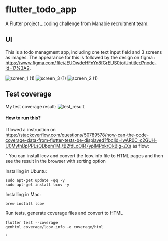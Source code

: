 # flutter_todo_app

A Flutter project _ coding challenge from Manabie recruitment team.

## UI
This is a todo managment app, including one text input field and 3 screens as images. The appearance for this is followed by the design on figma : https://www.figma.com/file/JEUOwdeHFnYn8fGrEUS0to/Untitled?node-id=17%3A2.

![screen_1 (1)](https://user-images.githubusercontent.com/66101016/111765013-7313fa00-88d6-11eb-8cd0-52b23a0fa268.png)
![screen_3 (1)](https://user-images.githubusercontent.com/66101016/111765016-73ac9080-88d6-11eb-9ac7-2362eaeb345c.png)
![screen_2 (1)](https://user-images.githubusercontent.com/66101016/111765009-71e2cd00-88d6-11eb-8da3-9763aa58a06a.png)





## Test coverage
My test coverage result: 
![test_result](https://user-images.githubusercontent.com/66101016/111763999-53c89d00-88d5-11eb-8093-942d5b1a0df1.png)

#### How to run this?
I flowed a instruction on https://stackoverflow.com/questions/50789578/how-can-the-code-coverage-data-from-flutter-tests-be-displayed?fbclid=IwAR0C_c2GUH-U0MythBpPPLsQDbpm1M_tB2fdLoOlR7ypIMPokrOkBlg-ZXs as flow: 

"
You can install lcov and convert the lcov.info file to HTML pages and then see the result in the browser with sorting option

Installing in Ubuntu:
```
sudo apt-get update -qq -y
sudo apt-get install lcov -y
```
Installing in Mac:
```
brew install lcov
```
Run tests, generate coverage files and convert to HTML
```
flutter test --coverage
genhtml coverage/lcov.info -o coverage/html
```
 "
 
 
 

